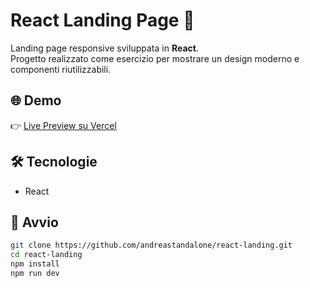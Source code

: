 # React Landing Page 🚀

Landing page responsive sviluppata in **React**.  
Progetto realizzato come esercizio per mostrare un design moderno e componenti riutilizzabili.

## 🌐 Demo

👉 [Live Preview su Vercel](https://tuo-link.vercel.app)

## 🛠 Tecnologie

- React

## 🚀 Avvio

```bash
git clone https://github.com/andreastandalone/react-landing.git
cd react-landing
npm install
npm run dev
```
